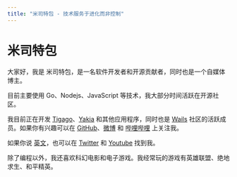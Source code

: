 ```yaml
---
title: "米司特包 - 技术服务于进化而非控制"
---
```


# 米司特包

大家好，我是 米司特包，是一名软件开发者和开源贡献者，同时也是一个自媒体博主。

目前主要使用 Go、Nodejs、JavaScript 等技术，我大部分时间活跃在开源社区。

我目前正在开发 [Tigago](https://github.com/tigateam/tigago)、[Yakia](https://github.com/misitebao/yakia) 和其他应用程序，同时也是 [Wails](https://github.com/wailsapp/wails) 社区的活跃成员。如果你有兴趣可以在 [GitHub](https://github.com/misitebao)、[微博](https://weibo.com/misitebao) 和 [哔哩哔哩](https://space.bilibili.com/97480642/) 上关注我。

如果你说 [英文](https://misitebao.com/)，也可以在 [Twitter](https://twitter.com/misitebao) 和 [Youtube](https://www.youtube.com/channel/UCGlgW9t0HnKDlkcS1dH7X3g) 找到我。

除了编程以外，我还喜欢科幻电影和电子游戏。我经常玩的游戏有英雄联盟、绝地求生、和平精英。
